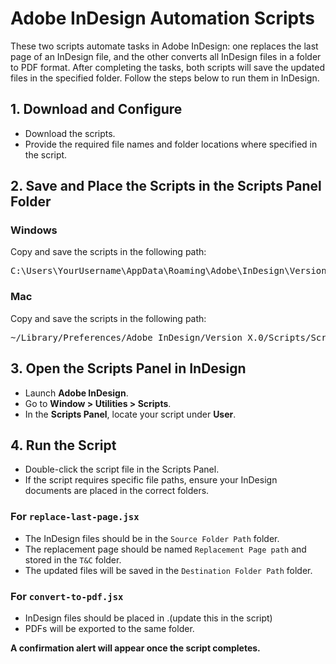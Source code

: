 <h1>Adobe InDesign Automation Scripts</h1>

<p>
These two scripts automate tasks in Adobe InDesign: one replaces the last page of an InDesign file, 
and the other converts all InDesign files in a folder to PDF format. After completing the tasks, 
both scripts will save the updated files in the specified folder. Follow the steps below to run them in InDesign.
</p>

<h2>1. Download and Configure</h2>
<ul>
    <li>Download the scripts.</li>
    <li>Provide the required file names and folder locations where specified in the script.</li>
</ul>

<h2>2. Save and Place the Scripts in the Scripts Panel Folder</h2>

<h3>Windows</h3>
<p>Copy and save the scripts in the following path:</p>
<pre>C:\Users\YourUsername\AppData\Roaming\Adobe\InDesign\Version X.0\Scripts\Scripts Panel\</pre>

<h3>Mac</h3>
<p>Copy and save the scripts in the following path:</p>
<pre>~/Library/Preferences/Adobe InDesign/Version X.0/Scripts/Scripts Panel/</pre>

<h2>3. Open the Scripts Panel in InDesign</h2>
<ul>
    <li>Launch <strong>Adobe InDesign</strong>.</li>
    <li>Go to <strong>Window > Utilities > Scripts</strong>.</li>
    <li>In the <strong>Scripts Panel</strong>, locate your script under <strong>User</strong>.</li>
</ul>

<h2>4. Run the Script</h2>
<ul>
    <li>Double-click the script file in the Scripts Panel.</li>
    <li>If the script requires specific file paths, ensure your InDesign documents are placed in the correct folders.</li>
</ul>

<h3>For <code>replace-last-page.jsx</code></h3>
<ul>
    <li>The InDesign files should be in the <code>Source Folder Path</code> folder.</li>
    <li>The replacement page should be named <code>Replacement Page path</code> and stored in the <code>T&C</code> folder.</li>
    <li>The updated files will be saved in the <code>Destination Folder Path</code> folder.</li>
</ul>

<h3>For <code>convert-to-pdf.jsx</code></h3>
<ul>
    <li>InDesign files should be placed in <code><Source Folder Path></code>.(update this in the script)</li>
    <li>PDFs will be exported to the same <code><Destination Folder Path></code> folder.</li>
</ul>

<p><strong>A confirmation alert will appear once the script completes.</strong></p>
